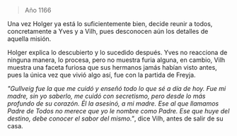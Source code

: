 > Año 1166

Una vez Holger ya está lo suficientemente bien, decide reunir a todos, concretamente a Yves y a Vilh, pues desconocen aún los detalles de aquella misión.

Holger explica lo descubierto y lo sucedido después. Yves no reacciona de ninguna manera, lo procesa, pero no muestra furia alguna, en cambio, Vilh muestra una faceta furiosa que sus hermanos jamás habían visto antes, pues la única vez que vivió algo así, fue con la partida de Freyja.

*"Gullveig fue la que me cuidó y enseñó todo lo que sé a día de hoy. Fue mi madre, sin yo saberlo, me cuidó con secretismo, pero desde lo más profundo de su corazón. Él la asesinó, a mi madre. Ese al que llamamos Padre de Todos no merece que yo le nombre como Padre. Ese que huye del destino, debe conocer el sabor del mismo."*, dice Vilh, antes de salir de su casa.